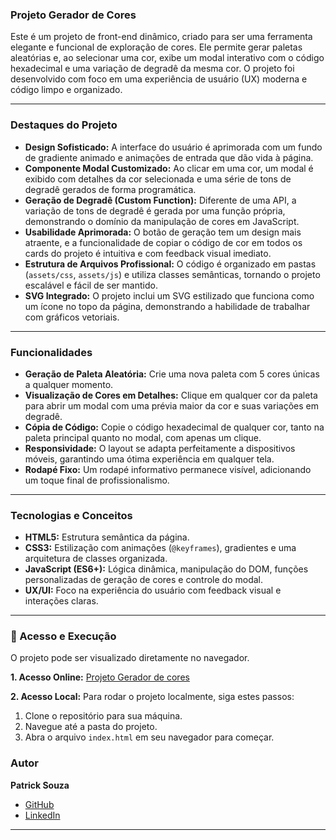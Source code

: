 ### Projeto Gerador de Cores

Este é um projeto de front-end dinâmico, criado para ser uma ferramenta elegante e funcional de exploração de cores. Ele permite gerar paletas aleatórias e, ao selecionar uma cor, exibe um modal interativo com o código hexadecimal e uma variação de degradê da mesma cor. O projeto foi desenvolvido com foco em uma experiência de usuário (UX) moderna e código limpo e organizado.

---

### Destaques do Projeto

* **Design Sofisticado:** A interface do usuário é aprimorada com um fundo de gradiente animado e animações de entrada que dão vida à página.
* **Componente Modal Customizado:** Ao clicar em uma cor, um modal é exibido com detalhes da cor selecionada e uma série de tons de degradê gerados de forma programática.
* **Geração de Degradê (Custom Function):** Diferente de uma API, a variação de tons de degradê é gerada por uma função própria, demonstrando o domínio da manipulação de cores em JavaScript.
* **Usabilidade Aprimorada:** O botão de geração tem um design mais atraente, e a funcionalidade de copiar o código de cor em todos os cards do projeto é intuitiva e com feedback visual imediato.
* **Estrutura de Arquivos Profissional:** O código é organizado em pastas (`assets/css`, `assets/js`) e utiliza classes semânticas, tornando o projeto escalável e fácil de ser mantido.
* **SVG Integrado:** O projeto inclui um SVG estilizado que funciona como um ícone no topo da página, demonstrando a habilidade de trabalhar com gráficos vetoriais.

---

### Funcionalidades

* **Geração de Paleta Aleatória:** Crie uma nova paleta com 5 cores únicas a qualquer momento.
* **Visualização de Cores em Detalhes:** Clique em qualquer cor da paleta para abrir um modal com uma prévia maior da cor e suas variações em degradê.
* **Cópia de Código:** Copie o código hexadecimal de qualquer cor, tanto na paleta principal quanto no modal, com apenas um clique.
* **Responsividade:** O layout se adapta perfeitamente a dispositivos móveis, garantindo uma ótima experiência em qualquer tela.
* **Rodapé Fixo:** Um rodapé informativo permanece visível, adicionando um toque final de profissionalismo.

---

### Tecnologias e Conceitos

* **HTML5:** Estrutura semântica da página.
* **CSS3:** Estilização com animações (`@keyframes`), gradientes e uma arquitetura de classes organizada.
* **JavaScript (ES6+):** Lógica dinâmica, manipulação do DOM, funções personalizadas de geração de cores e controle do modal.
* **UX/UI:** Foco na experiência do usuário com feedback visual e interações claras.

---

### 🚀 Acesso e Execução

O projeto pode ser visualizado diretamente no navegador.

**1. Acesso Online:**
[Projeto Gerador de cores](https://cores-gerador.netlify.app/)

**2. Acesso Local:**
Para rodar o projeto localmente, siga estes passos:

1.  Clone o repositório para sua máquina.
2.  Navegue até a pasta do projeto.
3.  Abra o arquivo `index.html` em seu navegador para começar.


### Autor

**Patrick Souza**
* [GitHub](https://github.com/SeuUsuario)
* [LinkedIn](https://www.linkedin.com/in/SeuPerfil)

---
